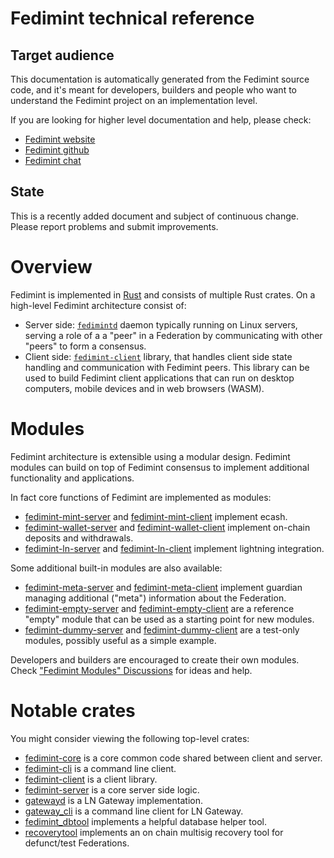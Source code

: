 # Fedimint technical reference

<!-- this page is used a landing page for https://docs.fedimint.org/ -->
<!-- lots of links in this document are relative to the generated document, so disabling linkcheck altogether: -->
<!-- markdown-link-check-disable -->

## Target audience

This documentation is automatically generated from the Fedimint source code,
and it's meant for developers, builders and people who want to understand
the Fedimint project on an implementation level.

If you are looking for higher level documentation and help, please check:

* [Fedimint website](https://fedimint.org/)
* [Fedimint github](https://github.com/fedimint/fedimint)
* [Fedimint chat](https://chat.fedimint.org/)

## State

This is a recently added document and subject of continuous change. Please report problems and submit improvements.

# Overview

Fedimint is implemented in [Rust](https://www.rust-lang.org/) and consists of multiple Rust crates.
On a high-level Fedimint architecture consist of:

* Server side: [`fedimintd`](./fedimintd/index.html) daemon typically running on Linux servers, serving a role of a a "peer" in a Federation by communicating with other "peers" to form a consensus.
* Client side: [`fedimint-client`](./fedimint_client/index.html) library, that handles client side state handling and
communication with Fedimint peers. This library can be used to build Fedimint client applications that can run on
desktop computers, mobile devices and in web browsers (WASM).

# Modules

Fedimint architecture is extensible using a modular design. Fedimint modules can build on top of Fedimint consensus to implement additional functionality and applications.

In fact core functions of Fedimint are implemented as modules:

* [fedimint-mint-server](./fedimint_mint_server/index.html) and [fedimint-mint-client](./fedimint_mint_client/index.html) implement ecash.
* [fedimint-wallet-server](./fedimint_wallet_server/index.html) and [fedimint-wallet-client](./fedimint_wallet_client/index.html) implement on-chain deposits and withdrawals.
* [fedimint-ln-server](./fedimint_ln_server/index.html) and [fedimint-ln-client](./fedimint_ln_client/index.html) implement lightning integration.

Some additional built-in modules are also available:

* [fedimint-meta-server](./fedimint_meta_server/index.html) and [fedimint-meta-client](./fedimint_meta_client/index.html) implement guardian managing additional ("meta") information about the Federation.
* [fedimint-empty-server](./fedimint_empty_server/index.html) and [fedimint-empty-client](./fedimint_empty_client/index.html) are a reference "empty" module that can be used as a starting point for new modules.
* [fedimint-dummy-server](./fedimint_dummy_server/index.html) and [fedimint-dummy-client](./fedimint_dummy_client/index.html) are a test-only modules, possibly useful as a simple example.

Developers and builders are encouraged to create their own modules. Check ["Fedimint Modules" Discussions](https://github.com/fedimint/fedimint/discussions/categories/fedimint-modules/index.html) for ideas and help.

# Notable crates

You might consider viewing the following top-level crates:

* [fedimint-core](./fedimint_core/index.html) is a core common code shared between client and server.
* [fedimint-cli](./fedimint_cli/index.html) is a command line client.
* [fedimint-client](./fedimint_client/index.html) is a client library.
* [fedimint-server](./fedimint_server/index.html) is a core server side logic.
* [gatewayd](./gatewayd/index.html) is a LN Gateway implementation.
* [gateway_cli](./ln_gateway/index.html) is a command line client for LN Gateway.
* [fedimint_dbtool](./fedimint_dbtool/index.html) implements a helpful database helper tool.
* [recoverytool](./recoverytool/index.html) implements an on chain multisig recovery tool for defunct/test Federations.
